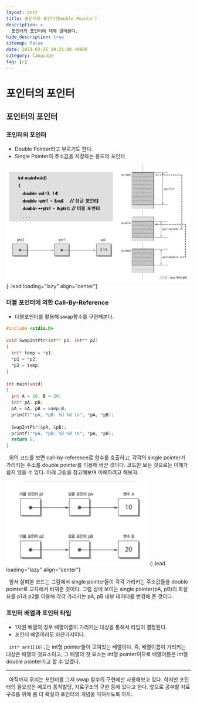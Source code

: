 ```yaml
---
layout: post
title: 포인터의 포인터(Double Pointer)
description: >
  포인터의 포인터에 대해 알아본다.
hide_description: true
sitemap: false
date: 2021-03-15 19:21:00 +0900
category: language
tag: [c]
---
```


# 포인터의 포인터

## 포인터의 포인터

### 포인터의 포인터

* Double Pointer라고 부르기도 한다.
* Single Pointer의 주소값을 저장하는 용도의 포인터

![더블 포인터](/assets/img/language/c/double_pointer.png)
{:.lead loading="lazy" align="center"}

### 더블 포인터에 의한 Call-By-Reference

* 더블포인터를 활용해 swap함수를 구현해본다.

```c
#include <stdio.h>

void SwapIntPtr(int** p1, int** p2)
{
  int* temp = *p1;
  *p1 = *p2;
  *p2 = temp;
}

int main(void)
{
  int A = 10, B = 20;
  int* pA, pB;
  pA = &A, pB = &amp;B;
  printf("*pA, *pB: %d %d \n", *pA, *pB);

  SwapIntPtr(&pA, &pB);
  printf("*pA, *pB: %d %d \n", *pA, *pB);
  return 0;
}
```

&nbsp;&nbsp;위의 코드를 보면 call-by-reference로 함수를 호출하고, 각각의 single pointer가 가리키는 주소를 double pointer를 이용해 바꾼 것이다. 코드만 보는 것으로는 이해가 쉽지 않을 수 있다. 아래 그림을 참고해보며 이해하려고 해보자.

![더블 포인터](/assets/img/language/c/double_pointer_impl.png)
{:.lead loading="lazy" align="center"}

&nbsp;&nbsp;앞서 살펴본 코드는 그림에서 single pointer들이 각각 가리키는 주소값들을 double pointer로 교차해서 바꿔준 것이다. 그림 상에 보이는 single pointer(pA, pB)의 화살표를 p1과 p2를 이용해 각각 가리키는 pA, pB 내부 데이터를 변경해 준 것이다.

### 포인터 배열과 포인터 타입

* 1차원 배열의 경우 배열이름이 가리키는 대상을 통해서 타입이 결정된다.
* 포인터 배열이라도 마찬가지이다.

&nbsp;&nbsp;`int* arr1[10];`는 int형 pointer들이 모여있는 배열이다. 즉, 배열이름이 가리키는 대상은 배열의 첫요소이고, 그 배열의 첫 요소는 int형 pointer이므로 배열이름은 int형 double pointer라고 할 수 있겠다.

---

&nbsp;&nbsp;아직까지 우리는 포인터를 그저 swap 함수의 구현에만 사용해보고 있다. 하지만 포인터의 필요성은 메모리 동적할당, 자료구조의 구현 등에 있다고 한다. 앞으로 공부할 자료구조를 위해 좀 더 확실히 포인터의 개념을 익혀두도록 하자.
